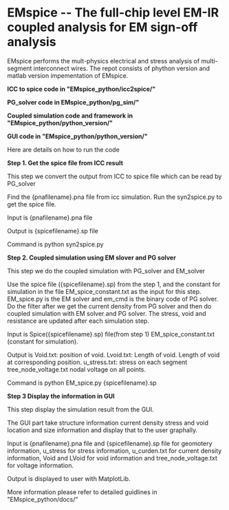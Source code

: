 # EMspice -- The full-chip level EM-IR coupled analysis for EM sign-off analysis

EMspice performs the mult-physics electrical and stress analysis of multi-segment interconnect wires. The repot consists of phython version and matlab version impementation of EMspice. 

**ICC to spice code in "EMspice_python/icc2spice/"**

**PG_solver code in EMspice_python/pg_sim/"**

**Coupled simulation code and framework in "EMspice_python/python_version/"**

**GUI code in "EMspice_python/python_version/"**

Here are details on how to run the code

**Step 1. Get the spice file from ICC result**

This step we convert the output from ICC to spice file which can be read by PG_solver

Find the {pnafilename}.pna file from icc simulation. Run the syn2spice.py to get the spice file. 

Input is {pnafilename}.pna file

Output is {spicefilename}.sp file

Command is python syn2spice.py

**Step 2. Coupled simulation using EM slover and PG solver**
 
This step we do the coupled simulation with PG_solver and EM_solver

Use the spice file ({spicefilename}.sp) from the step 1, and the constant for simulation in the file EM_spice_constant.txt 
as the input for this step. EM_spice.py  is the EM solver and em_cmd is the binary code of PG solver. 
Do the filter after we get the current density from PG solver and then do coupled simulation with EM solver 
and PG solver. The stress, void and resistance are updated after each simulation step. 

Input is Spice({spicefilename}.sp) file(from step 1) EM_spice_constant.txt (constant for simulation).

Output is Void.txt: position of void. Lvoid.txt: Length of void. Length of void at corresponding position. 
u_stress.txt: stress on each segment tree_node_voltage.txt nodal voltage on all points.

Command is python EM_spice.py {spicefilename}.sp

**Step 3 Display the information in GUI**

This step display the simulation result from the GUI. 

The GUI part take structure information current density stress and void location and size information 
and display that to the user graphally. 

Input is {pnafilename}.pna file and {spicefilename}.sp file for geomotery information, u_stress for stress information, u_curden.txt for current density information, Void and LVoid for void information and tree_node_voltage.txt for voltage information. 

Output is displayed to user with MatplotLib. 

More information please refer to detailed guidlines in "EMspice_python/docs/"
